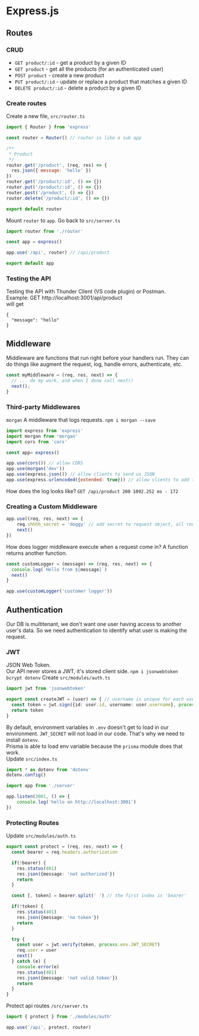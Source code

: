 # Express.js

## Routes
### CRUD
* `GET product/:id` - get a product by a given ID
* `GET product` - get all the products (for an authenticated user)
* `POST product` - create a new product
* `PUT product/:id` - update or replace a product that matches a given ID
* `DELETE product/:id` - delete a product by a given ID

### Create routes 
Create a new file, `src/router.ts`
```js
import { Router } from 'express'

const router = Router() // router is like a sub app

/**
 * Product
 */
router.get('/product', (req, res) => {
  res.json({ message: 'hello' })
})
router.get('/product/:id', () => {})
router.put('/product/:id', () => {})
router.post('/product', () => {})
router.delete('/product/:id', () => {})

export default router 
```

Mount `router` to `app`. 
Go back to `src/server.ts` 
```js
import router from './router'

const app = express()

app.use('/api', router) // /api/product

export default app
```

### Testing the API 
Testing the API with Thunder Client (VS code plugin) or Postman.    
Example: GET http://localhost:3001/api/product     
will get 
```
{
  "message": "hello"
}
```

## Middleware 
Middleware are functions that run right before your handlers run. They can do things like augment the request, log, handle errors, authenticate, etc. 
```js
const myMiddleware = (req, res, next) => {
  // ... do my work, and when I done call next()
  next();
}
```

### Third-party Middlewares
`morgan` A middleware that logs requests. 
`npm i morgan --save`
```js
import express from 'express'
import morgan from 'morgan'
import cors from 'cors'

const app= express()

app.use(cors()) // allow CORS 
app.use(morgan('dev'))
app.use(express.json()) // allow clients to send us JSON
app.use(express.urlencoded({extended: true})) // allow clients to add things like query string 'google.com?a=1,thing=otherthing'
```
How does the log looks like? 
`GET /api/product 200 1092.252 ms - 172`

### Creating a Custom Middleware 
```js
app.use((req, res, next) => {
    req.shhhh_secret = 'doggy' // add secret to request object, all routes will have access to 'doggy'
    next()
})
```
How does logger middleware execute when a request come in? 
A function returns another function. 
```js
const customLogger = (message) => (req, res, next) => {
  console.log(`Hello from ${message}`)
  next()
}

app.use(customLogger('customer logger'))
```

## Authentication 
Our DB is multitenant, we don't want one user having access to another user's data. So we need authentication to identify what user is making the request. 
### JWT 
JSON Web Token.  
Our API never stores a JWT, it's stored client side. 
`npm i jsonwebtoken bcrypt dotenv` 
Create `src/modules/auth.ts`
```ts
import jwt from 'jsonwebtoken'

export const createJWT = (user) => { // username is unique for each user
  const token = jwt.sign({id: user.id, username: user.username}, process.env.JWT_SECRET) // JWT_SECRET can be any string
  return token
}
```
By default, environment variables in `.env` doesn't get to load in our environment. 
`JWT_SECRET` will not load in our code. 
That's why we need to install `dotenv`.    
Prisma is able to load env variable because the `prisma` module does that work.    
Update `src/index.ts`
```ts
import * as dotenv from 'dotenv'
dotenv.config()

import app from './server'

app.listen(3001, () => {
    console.log('hello on http://localhost:3001')
})
```

### Protecting Routes 
Update `src/modules/auth.ts`
```ts
export const protect = (req, res, next) => {
  const bearer = req.headers.authorization

  if(!bearer) {
    res.status(401)
    res.json({message: 'not authorized'})
    return 
  }

  const [, token] = bearer.split(' ') // the first index is 'bearer'

  if(!token) {
    res.status(401)
    res.json({message: 'no token'})
    return 
  }

  try {
    const user = jwt.verify(token, process.env.JWT_SECRET)
    req.user = user 
    next()
  } catch (e) {
    console.error(e)
    res.status(401)
    res.json({message: 'not valid token'})
    return 
  }
}
```
Protect api routes
`/src/server.ts`
```ts
import { protect } from './modules/auth'

app.use('/api', protect, router)
```
